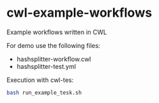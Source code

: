 # cwl-example-workflows
Example workflows written in CWL

For demo use the following files:

- hashsplitter-workflow.cwl
- hashsplitter-test.yml

Execution with cwl-tes:

```bash
bash run_example_tesk.sh 
```
